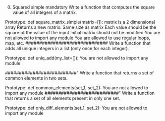 0. Squared simple
mandatory
Write a function that computes the square value of all integers of a matrix.

Prototype: def square_matrix_simple(matrix=[]):
matrix is a 2 dimensional array
Returns a new matrix:
Same size as matrix
Each value should be the square of the value of the input
Initial matrix should not be modified
You are not allowed to import any module
You are allowed to use regular loops, map, etc.
##############################
Write a function that adds all unique integers in a list (only once for each integer).

Prototype: def uniq_add(my_list=[]):
You are not allowed to import any module

##########################"
Write a function that returns a set of common elements in two sets.

Prototype: def common_elements(set_1, set_2):
You are not allowed to import any module
###########################"
Write a function that returns a set of all elements present in only one set.

Prototype: def only_diff_elements(set_1, set_2):
You are not allowed to import any module
